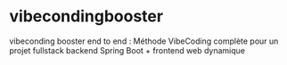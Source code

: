 # vibecondingbooster
vibeconding booster  end to end  : Méthode VibeCoding complète pour un projet fullstack backend Spring Boot + frontend web dynamique
